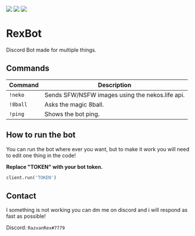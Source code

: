 [![](https://img.shields.io/github/languages/top/RazvanRex/RexBot?color=%23ffa500&style=for-the-badge)](https://github/languages/top/RazvanRex/RexBot) 
[![](https://img.shields.io/github/languages/code-size/RazvanRex/RexBot?style=for-the-badge)](https://github.com/RazvanRex/RexBot) 
[![](https://img.shields.io/tokei/lines/github/RazvanRex/RexBot?style=for-the-badge)](https://github.com/RazvanRex/RexBot)

# RexBot

Discord Bot made for multiple things.

## Commands


| Command | Description |
| ------- | ----------------------- |
| `!neko` | Sends SFW/NSFW images using the nekos.life api. |
| `!8ball`| Asks the magic 8ball. |
| `!ping`| Shows the bot ping. |





## How to run the bot

You can run the bot where ever you want, but to make it work you will need to edit one thing in the code!

**Replace "TOKEN" with your bot token.**

```python
client.run('TOKEN')
```

## Contact

I something is not working you can dm me on discord and i will respond as fast as possible!

Discord: `RazvanRex#7779`

